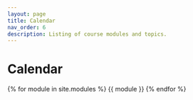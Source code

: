 ```yaml
---
layout: page
title: Calendar
nav_order: 6
description: Listing of course modules and topics.
---
```


# Calendar

{% for module in site.modules %}
{{ module }}
{% endfor %}
